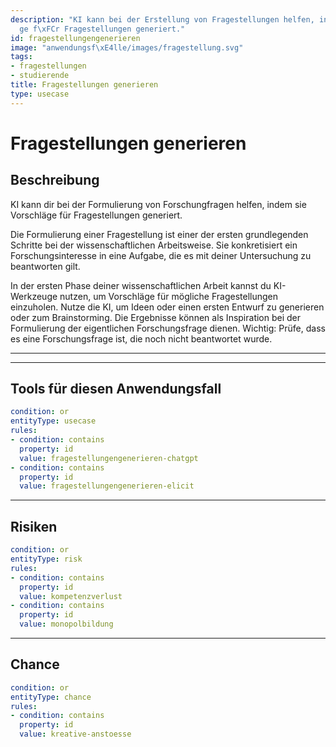 ```yaml
---
description: "KI kann bei der Erstellung von Fragestellungen helfen, indem sie Vorschl\xE4\
  ge f\xFCr Fragestellungen generiert."
id: fragestellungengenerieren
image: "anwendungsf\xE4lle/images/fragestellung.svg" 
tags:
- fragestellungen
- studierende
title: Fragestellungen generieren
type: usecase
---
```




# Fragestellungen generieren

## Beschreibung

KI kann dir bei der Formulierung von Forschungfragen helfen, indem sie Vorschläge für Fragestellungen generiert.

Die Formulierung einer Fragestellung ist einer der ersten grundlegenden Schritte bei der wissenschaftlichen Arbeitsweise. Sie konkretisiert ein Forschungsinteresse in eine Aufgabe, die es mit deiner Untersuchung zu beantworten gilt.

In der ersten Phase deiner wissenschaftlichen Arbeit kannst du KI-Werkzeuge nutzen, um Vorschläge für mögliche Fragestellungen einzuholen. Nutze die KI, um Ideen oder einen ersten Entwurf zu generieren oder zum Brainstorming. Die Ergebnisse können als Inspiration bei der Formulierung der eigentlichen Forschungsfrage dienen. Wichtig: Prüfe, dass es eine Forschungsfrage ist, die noch nicht beantwortet wurde.

---
<!--

## Anwender:innen

```yaml
condition: or
entityType: user
rules:
- condition: contains
  property: id
  value: studierende
```
-->
---

## Tools für diesen Anwendungsfall

```yaml
condition: or
entityType: usecase
rules:
- condition: contains
  property: id
  value: fragestellungengenerieren-chatgpt
- condition: contains
  property: id
  value: fragestellungengenerieren-elicit
```

---

## Risiken

```yaml
condition: or
entityType: risk
rules:
- condition: contains
  property: id
  value: kompetenzverlust
- condition: contains
  property: id
  value: monopolbildung
```

---

## Chance

```yaml
condition: or
entityType: chance
rules:
- condition: contains
  property: id
  value: kreative-anstoesse
```


